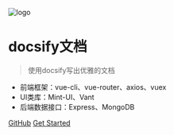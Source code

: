 ![logo](https://docsify.js.org/_media/icon.svg)

# docsify文档

> 使用docsify写出优雅的文档

* 前端框架：vue-cli、vue-router、axios、vuex
* UI类库：Mint-UI、Vant
* 后端数据接口：Express、MongoDB

[GitHub](https://github.com)
[Get Started](README.md)